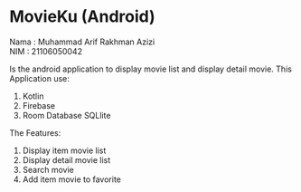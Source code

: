 # MovieKu (Android)

Nama : Muhammad Arif Rakhman Azizi<br>
NIM : 21106050042

Is the android application to display movie list and display detail movie.
This Application use:
1. Kotlin
2. Firebase
3. Room Database SQLlite

The Features:
1. Display item movie list
2. Display detail movie list
3. Search movie
4. Add item movie to favorite
